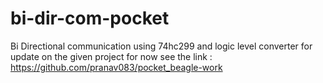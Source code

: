 # bi-dir-com-pocket
Bi Directional communication using 74hc299 and logic level converter for update on the given project for now see the link :
https://github.com/pranav083/pocket_beagle-work
